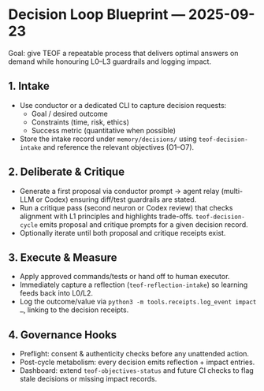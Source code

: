 # Decision Loop Blueprint — 2025-09-23

Goal: give TEOF a repeatable process that delivers optimal answers on demand
while honouring L0–L3 guardrails and logging impact.

## 1. Intake
- Use conductor or a dedicated CLI to capture decision requests:
  - Goal / desired outcome
  - Constraints (time, risk, ethics)
  - Success metric (quantitative when possible)
- Store the intake record under `memory/decisions/` using
  `teof-decision-intake` and reference the relevant objectives (O1–O7).

## 2. Deliberate & Critique
- Generate a first proposal via conductor prompt → agent relay (multi-LLM or
  Codex) ensuring diff/test guardrails are stated.
- Run a critique pass (second neuron or Codex review) that checks alignment with
  L1 principles and highlights trade-offs. `teof-decision-cycle` emits proposal
  and critique prompts for a given decision record.
- Optionally iterate until both proposal and critique receipts exist.

## 3. Execute & Measure
- Apply approved commands/tests or hand off to human executor.
- Immediately capture a reflection (`teof-reflection-intake`) so learning feeds
  back into L0/L2.
- Log the outcome/value via `python3 -m tools.receipts.log_event impact …`, linking to the decision receipts.

## 4. Governance Hooks
- Preflight: consent & authenticity checks before any unattended action.
- Post-cycle metabolism: every decision emits reflection + impact entries.
- Dashboard: extend `teof-objectives-status` and future CI checks to flag stale
  decisions or missing impact records.
